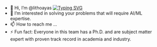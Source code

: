 - 👋 Hi, I’m @lithoayas
[![Typing SVG](https://readme-typing-svg.herokuapp.com?font=roboto&size=30&duration=3000&color=00999F&vCenter=true&width=600&height=75&lines=I+am+a+Consultant;Work+with+me)](https://git.io/typing-svg)
- 👀 I’m interested in solving your problems that will require AI/ML expertise.
- 📫 How to reach me ...
- ⚡ Fun fact: Everyone in this team has a Ph.D. and are subject matter expert with proven track record in academia and industry.

<!---
lithoayas/lithoayas is a ✨ special ✨ repository because its `README.md` (this file) appears on your GitHub profile.
You can click the Preview link to take a look at your changes.
--->
